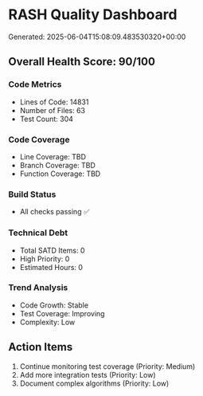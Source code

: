 # RASH Quality Dashboard

Generated: 2025-06-04T15:08:09.483530320+00:00

## Overall Health Score: 90/100

### Code Metrics
- Lines of Code: 14831
- Number of Files: 63
- Test Count: 304

### Code Coverage
- Line Coverage: TBD
- Branch Coverage: TBD
- Function Coverage: TBD

### Build Status
- All checks passing ✅

### Technical Debt
- Total SATD Items: 0
- High Priority: 0
- Estimated Hours: 0

### Trend Analysis
- Code Growth: Stable
- Test Coverage: Improving
- Complexity: Low

## Action Items
1. Continue monitoring test coverage (Priority: Medium)
2. Add more integration tests (Priority: Low)
3. Document complex algorithms (Priority: Low)
